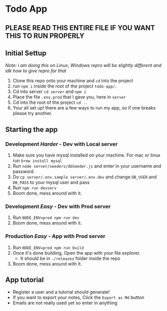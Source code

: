 # Todo App

## PLEASE READ THIS ENTIRE FILE IF YOU WANT THIS TO RUN PROPERLY
## Initial Settup  
*Note: i am doing this on Linux, Windows repro will be slightly different and idk how to give repro for that*  
1. Clone this repo onto your machine and `cd` into the project  
1. run `npm i` inside the root of the project `todo-app/.`  
1. Cd into server `cd server` and `npm i`
1. Place the file `.env.prod` that I gave you, here in `server`
1. Cd into the root of the project `cd ..`
1. Your all set up! there are a few ways to run my app, so if one breaks please try another.

## Starting the app
### Development *Harder* - Dev with Local server
1. Make sure you have mysql installed on your machine. For mac or linux run `brew install mysql`
1. Run `node server/seeders/dbSeeder.js` and enter in your username and password
2. Do `cp server/.env.sample server/.env.dev` and change `DB_USER` and `DB_PASS` to your mysql user and pass
1. Run `npm run devserv`
1. Boom done, mess around with it.  

### Development *Easy* - Dev with Prod server
1. Run `NODE_ENV=prod npm run dev`
1. Boom done, mess around with it.  

### Production *Easy* - App with Prod server
1. Run `NODE_ENV=prod npm run build`
1. Once it's done building, Open the app with your file explorer.  
    * It should be in `./releases` folder inside the repo
1. Boom done, mess around with it.

## App tutorial
* Register a user and a tutorial should generate!
* If you want to export your notes, Click the `Export as Md` button
* Emails are not really used yet so enter in anything

